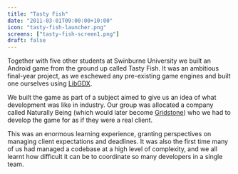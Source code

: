 ```yaml
---
title: "Tasty Fish"
date: "2011-03-01T09:00:00+10:00"
icon: "tasty-fish-launcher.png"
screens: ["tasty-fish-screen1.png"]
draft: false
---
```


Together with five other students at Swinburne University we built an Android game
from the ground up called Tasty Fish. It was an ambitious final-year project, as we
eschewed any pre-existing game engines and built one ourselves using
[LibGDX](https://libgdx.badlogicgames.com/).

We built the game as part of a subject aimed to give us an idea of what development
was like in industry. Our group was allocated a company called Naturally Being (which
would later become [Gridstone](https://gridstone.com.au/)) who we had to develop the
game for as if they were a real client.

This was an enormous learning experience, granting perspectives on managing client
expectations and deadlines. It was also the first time many of us had managed a
codebase at a high level of complexity, and we all learnt how difficult it can be to
coordinate so many developers in a single team.

